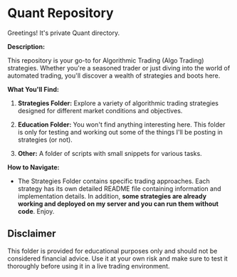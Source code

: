 # Quant  Repository

Greetings! It's private Quant directory. 

**Description:**

This repository is your go-to for Algorithmic Trading (Algo Trading) strategies. Whether you're a seasoned trader or just diving into the world of automated trading, you'll discover a wealth of strategies and boots here.

**What You'll Find:**

1. **Strategies Folder:** Explore a variety of algorithmic trading strategies designed for different market conditions and objectives.

2. **Education Folder:** You won't find anything interesting here. This folder is only for testing and working out some of the things I'll be posting in strategies (or not).

3. **Other:** A folder of scripts with small snippets for various tasks.

**How to Navigate:**

- The Strategies Folder contains specific trading approaches. Each strategy has its own detailed README file containing information and implementation details. In addition, **some strategies are already working and deployed on my server and you can run them without code**. Enjoy.  

## Disclaimer

This folder is provided for educational purposes only and should not be considered financial advice. Use it at your own risk and make sure to test it thoroughly before using it in a live trading environment.

